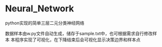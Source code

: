 # Neural_Network
python实现的简单三层二元分类神经网络

数据样本由w.py文件自动生成，储存于sample.txt中，也可根据需求自行修改样本
本程序实现了可视化，在下降结束后会可视化显示决策边界和样本点
